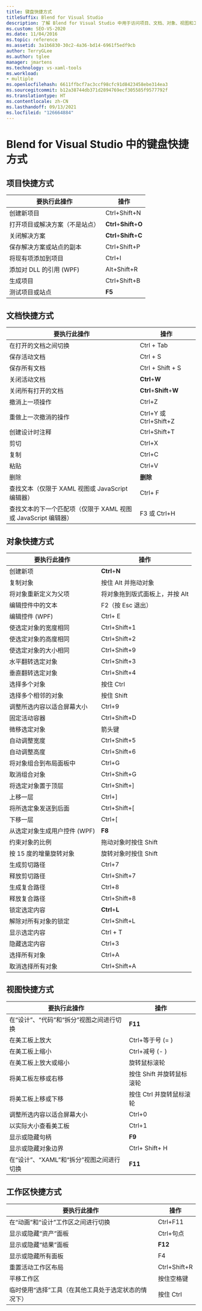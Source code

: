 ```yaml
---
title: 键盘快捷方式
titleSuffix: Blend for Visual Studio
description: 了解 Blend for Visual Studio 中用于访问项目、文档、对象、视图和工作区的命令的键盘快捷方式。
ms.custom: SEO-VS-2020
ms.date: 11/04/2016
ms.topic: reference
ms.assetid: 3a1b6830-30c2-4a36-bd14-6961f5edf9cb
author: TerryGLee
ms.author: tglee
manager: jmartens
ms.technology: vs-xaml-tools
ms.workload:
- multiple
ms.openlocfilehash: 6611ffbcf7ac3ccf98cfc91d8423458ebe314ea3
ms.sourcegitcommit: b12a38744db371d2894769ecf305585f9577792f
ms.translationtype: HT
ms.contentlocale: zh-CN
ms.lasthandoff: 09/13/2021
ms.locfileid: "126664884"
---
```

# <a name="keyboard-shortcuts-in-blend-for-visual-studio"></a>Blend for Visual Studio 中的键盘快捷方式

## <a name="project-shortcuts"></a>项目快捷方式

|要执行此操作|操作|
|----------------|-------------|
|创建新项目|Ctrl+Shift+N  |
|打开项目或解决方案（不是站点）|**Ctrl**+**Shift**+**O**|
|关闭解决方案|**Ctrl**+**Shift**+**C**|
|保存解决方案或站点的副本|Ctrl+Shift+P  |
|将现有项添加到项目|Ctrl+I |
|添加对 DLL 的引用 (WPF)|Alt+Shift+R  |
|生成项目|Ctrl+Shift+B  |
|测试项目或站点|**F5**|

## <a name="document-shortcuts"></a>文档快捷方式

|要执行此操作|操作|
|----------------|-------------|
|在打开的文档之间切换|Ctrl + Tab|
|保存活动文档|Ctrl + S|
|保存所有文档|Ctrl + Shift + S |
|关闭活动文档|**Ctrl**+**W**|
|关闭所有打开的文档|**Ctrl**+**Shift**+**W**|
|撤消上一项操作|Ctrl+Z|
|重做上一次撤消的操作|Ctrl+Y 或 Ctrl+Shift+Z|
|创建设计时注释|Ctrl+Shift+T  |
|剪切|Ctrl+X |
|复制|Ctrl+C |
|粘贴|Ctrl+V |
|删除|**删除**|
|查找文本（仅限于 XAML 视图或 JavaScript 编辑器）| Ctrl+  F|
|查找文本的下一个匹配项（仅限于 XAML 视图或 JavaScript 编辑器）|F3 或 Ctrl+H|

## <a name="object-shortcuts"></a>对象快捷方式

|要执行此操作|操作|
|----------------|-------------|
|创建新项|**Ctrl**+**N**|
|复制对象|按住 Alt 并拖动对象|
|将对象重新定义为父项|将对象拖到版式面板上，并按 Alt|
|编辑控件中的文本|F2（按 Esc 退出）|
|编辑控件 (WPF)| Ctrl+  E|
|使选定对象的宽度相同|Ctrl+Shift+1  |
|使选定对象的高度相同|Ctrl+Shift+2  |
|使选定对象的大小相同|Ctrl+Shift+9  |
|水平翻转选定对象|Ctrl+Shift+3  |
|垂直翻转选定对象|Ctrl+Shift+4  |
|选择多个对象|按住 Ctrl|
|选择多个相邻的对象|按住 Shift|
|调整所选内容以适合屏幕大小|Ctrl+9 |
|固定活动容器|Ctrl+Shift+D  |
|微移选定对象|箭头键|
|自动调整宽度|Ctrl+Shift+5  |
|自动调整高度|Ctrl+Shift+6  |
|将对象组合到布局面板中|Ctrl+G|
|取消组合对象|Ctrl+Shift+G  |
|将选定对象置于顶层|Ctrl+Shift+]  |
|上移一层|Ctrl+] |
|将所选定象发送到后面|Ctrl+Shift+[  |
|下移一层|Ctrl+[ |
|从选定对象生成用户控件 (WPF)|**F8**|
|约束对象的比例|拖动对象时按住 Shift|
|按 15 度的增量旋转对象|旋转对象时按住 Shift|
|生成剪切路径|Ctrl+7 |
|释放剪切路径|Ctrl+Shift+7  |
|生成复合路径|Ctrl+8 |
|释放复合路径|Ctrl+Shift+8  |
|锁定选定内容|**Ctrl**+**L**|
|解除对所有对象的锁定|Ctrl+Shift+L  |
|显示选定内容| Ctrl + T |
|隐藏选定内容|Ctrl+3 |
|选择所有对象|Ctrl+A |
|取消选择所有对象|Ctrl+Shift+A  |

## <a name="view-shortcuts"></a>视图快捷方式

|要执行此操作|操作|
|----------------|-------------|
|在“设计”、“代码”和“拆分”视图之间进行切换|**F11**|
|在美工板上放大|Ctrl+等于号 (=  )|
|在美工板上缩小|Ctrl+减号 (-  )|
|在美工板上放大或缩小|旋转鼠标滚轮|
|将美工板左移或右移|按住 Shift 并旋转鼠标滚轮|
|将美工板上移或下移|按住 Ctrl 并旋转鼠标滚轮|
|调整所选内容以适合屏幕大小|Ctrl+0 |
|以实际大小查看美工板|Ctrl+1 |
|显示或隐藏句柄|**F9**|
|显示或隐藏对象边界| Ctrl+  Shift+  H|
|在“设计”、“XAML”和“拆分”视图之间进行切换|**F11**|

## <a name="workspace-shortcuts"></a>工作区快捷方式

|要执行此操作|操作|
|----------------|-------------|
|在“动画”和“设计”工作区之间进行切换|Ctrl+F11 |
|显示或隐藏“资产”面板|Ctrl+句点 |
|显示或隐藏“结果”面板|**F12**|
|显示或隐藏所有面板|F4|
|重置活动工作区布局|Ctrl+Shift+R  |
|平移工作区|按住空格键|
|临时使用“选择”工具（在其他工具处于选定状态的情况下）|按住 Ctrl|
